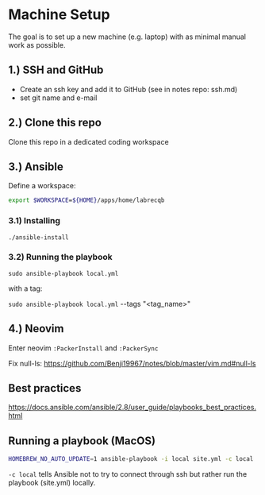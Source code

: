 # Machine Setup

The goal is to set up a new machine (e.g. laptop) with as minimal manual work as possible.

## 1.) SSH and GitHub

- Create an ssh key and add it to GitHub (see in notes repo: ssh.md)
- set git name and e-mail

## 2.) Clone this repo

Clone this repo in a dedicated coding workspace

## 3.) Ansible

Define a workspace:

```bash
export $WORKSPACE=${HOME}/apps/home/labrecqb
```

### 3.1) Installing

`./ansible-install`

### 3.2) Running the playbook

`sudo ansible-playbook local.yml`

with a tag:

`sudo ansible-playbook local.yml` --tags "<tag_name>"

## 4.) Neovim

Enter neovim
`:PackerInstall` and `:PackerSync`

Fix null-ls: https://github.com/Benji19967/notes/blob/master/vim.md#null-ls


## Best practices

https://docs.ansible.com/ansible/2.8/user_guide/playbooks_best_practices.html

## Running a playbook (MacOS)

```bash
HOMEBREW_NO_AUTO_UPDATE=1 ansible-playbook -i local site.yml -c local
```

`-c local` tells Ansible not to try to connect through ssh but rather run the playbook 
(site.yml) locally.
